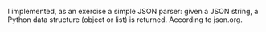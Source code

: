 I implemented, as an exercise a simple JSON parser: given a JSON string, a Python data structure (object or list) is returned. According to json.org.